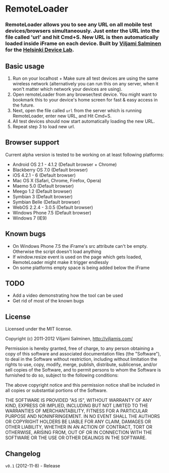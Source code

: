 # RemoteLoader

### RemoteLoader allows you to see any URL on all mobile test devices/browsers simultaneously. Just enter the URL into the file called 'url' and hit Cmd+S. New URL is then automatically loaded inside iFrame on each device. Built by [Viljami Salminen](http://twitter.com/viljamis) for the [Helsinki Device Lab](http://devicelab.fi).

## Basic usage

1. Run on your localhost + Make sure all test devices are using the same wireless network (alternatively you can run this on any server, when it won't matter which network your devices are using).
2. Open remoteLoader from any browser/test device. You might want to bookmark this to your device's home screen for fast & easy access in the future.
3. Next, open the file called `url` from the server which is running RemoteLoader, enter new URL, and Hit Cmd+S.
4. All test devices should now start automatically loading the new URL.
5. Repeat step 3 to load new url.

## Browser support

Current alpha version is tested to be working on at least following platforms:

* Android OS 2.1 - 4.1.2 (Default browser + Chrome)
* Blackberry OS 7.0 (Default browser)
* iOS 4.2.1 - 6 (Default browser)
* Mac OS X (Safari, Chrome, Firefox, Opera)
* Maemo 5.0 (Default browser)
* Meego 1.2 (Default browser)
* Symbian 3 (Default browser)
* Symbian Belle (Default browser)
* WebOS 2.2.4 - 3.0.5 (Default browser)
* Windows Phone 7.5 (Default browser)
* Windows 7 (IE9)

## Known bugs

* On Windows Phone 7.5 the iFrame's src attribute can't be empty. Otherwise the script doesn't load anything
* If window.resize event is used on the page which gets loaded, RemoteLoader might make it trigger endlessly
* On some platforms empty space is being added below the iFrame

## TODO

* Add a video demonstrating how the tool can be used
* Get rid of most of the known bugs

## License

Licensed under the MIT license.

Copyright (c) 2011-2012 Viljami Salminen, http://viljamis.com/

Permission is hereby granted, free of charge, to any person obtaining a copy of this software and associated documentation files (the "Software"), to deal in the Software without restriction, including without limitation the rights to use, copy, modify, merge, publish, distribute, sublicense, and/or sell copies of the Software, and to permit persons to whom the Software is furnished to do so, subject to the following conditions:

The above copyright notice and this permission notice shall be included in all copies or substantial portions of the Software.

THE SOFTWARE IS PROVIDED "AS IS", WITHOUT WARRANTY OF ANY KIND, EXPRESS OR IMPLIED, INCLUDING BUT NOT LIMITED TO THE WARRANTIES OF MERCHANTABILITY, FITNESS FOR A PARTICULAR PURPOSE AND NONINFRINGEMENT. IN NO EVENT SHALL THE AUTHORS OR COPYRIGHT HOLDERS BE LIABLE FOR ANY CLAIM, DAMAGES OR OTHER LIABILITY, WHETHER IN AN ACTION OF CONTRACT, TORT OR OTHERWISE, ARISING FROM, OUT OF OR IN CONNECTION WITH THE SOFTWARE OR THE USE OR OTHER DEALINGS IN THE SOFTWARE.


## Changelog

`v0.1` (2012-11-8) - Release